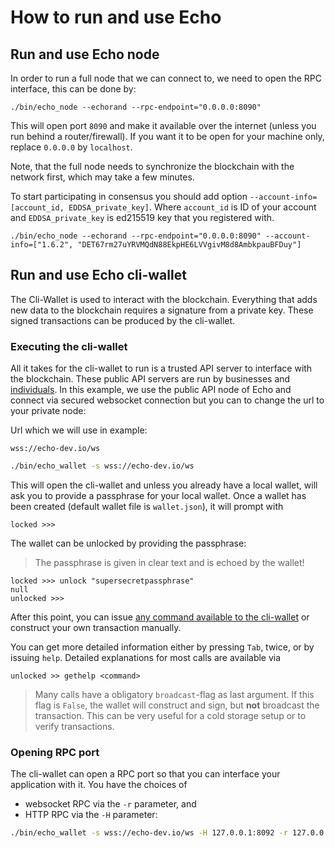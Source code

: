 # How to run and use Echo

## Run and use Echo node

In order to run a full node that we can connect to, we need to open the
RPC interface, this can be done by:

```
./bin/echo_node --echorand --rpc-endpoint="0.0.0.0:8090"
```

This will open port `8090` and make it available over the internet (unless you run behind a router/firewall).
If you want it to be open for your machine only, replace `0.0.0.0` by `localhost`.

Note, that the full node needs to synchronize the blockchain with the network first, which may take a few minutes.

To start participating in consensus you should add option `--account-info=[account_id, EDDSA_private_key]`. Where `account_id` is ID of your account and `EDDSA_private_key` is ed215519 key that you registered with.

```
./bin/echo_node --echorand --rpc-endpoint="0.0.0.0:8090" --account-info=["1.6.2", "DET67rm27uYRVMQdN88EkpHE6LVVgivM8d8AmbkpauBFDuy"]
```

## Run and use Echo cli-wallet

The Cli-Wallet is used to interact with the blockchain. Everything that adds new data to the blockchain requires a signature from a private key.
These signed transactions can be produced by the cli-wallet.

### Executing the cli-wallet

All it takes for the cli-wallet to run is a trusted API server to interface with the blockchain. These public API servers are run by businesses and [individuals](#run-and-use-echo-node). In this example, we use the public API node of Echo and connect via secured websocket connection but you can to change the url to your private node:

Url which we will use in example:

```
wss://echo-dev.io/ws
```

```bash
./bin/echo_wallet -s wss://echo-dev.io/ws
```

This will open the cli-wallet and unless you already have a local
wallet, will ask you to provide a passphrase for your local wallet.
Once a wallet has been created (default wallet file is ``wallet.json``),
it will prompt with

```
locked >>> 
```

The wallet can be unlocked by providing the passphrase:

> The passphrase is given in clear text and is echoed by the wallet!

```
locked >>> unlock "supersecretpassphrase"
null
unlocked >>> 
```

After this point, you can issue [any command available to the
cli-wallet](/how-to/api/cli-wallet-api/) or construct your own
transaction manually.

You can get more detailed information either by pressing `Tab`, twice,
or by issuing ``help``.
Detailed explanations for most calls are available via

```
unlocked >> gethelp <command>
```

> Many calls have a obligatory ``broadcast``-flag as last
          argument. If this flag is ``False``, the wallet will construct
          and sign, but **not** broadcast the transaction. This can be
          very useful for a cold storage setup or to verify
          transactions.

### Opening RPC port

The cli-wallet can open a RPC port so that you can interface your
application with it. You have the choices of

* websocket RPC via the ``-r`` parameter, and
* HTTP RPC via the ``-H`` parameter:

```bash
./bin/echo_wallet -s wss://echo-dev.io/ws -H 127.0.0.1:8092 -r 127.0.0.1:8093
```
